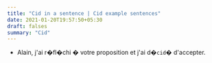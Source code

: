 ```yaml
---
title: "Cid in a sentence | Cid example sentences"
date: 2021-01-20T19:57:50+05:30
draft: falses
summary: "Cid"
---
```

- Alain, j'ai r�fl�chi � votre proposition et j'ai d�`cid`� d'accepter.
                 
